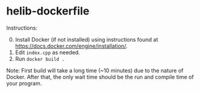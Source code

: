 # helib-dockerfile

Instructions:

0. Install Docker (if not installed) using instructions found at https://docs.docker.com/engine/installation/.
1. Edit `index.cpp` as needed.
2. Run `docker build .`

Note: First build will take a long time (~10 minutes) due to the nature of Docker. After that, the only wait time should be the run and compile time of your program.
